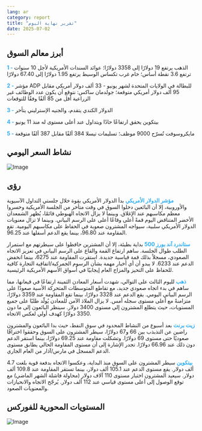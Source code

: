 ```yaml
---
lang: ar
category: report
title: "تقرير نهاية اليوم"
date: 2025-07-02
---
```



<h2>أبرز معالم السوق</h2>
<strong style="color: #2caef7;">1 - </strong> الذهب يرتفع 19 دولارًا إلى 3358 دولارًا؛ عوائد السندات الأمريكية لأجل 10 سنوات ترتفع 3.6 نقطة أساس؛ خام غرب تكساس الوسيط يرتفع 1.95 دولارًا إلى 67.40 دولارًا

<strong style="color: #2caef7;">2 - </strong> مؤشر ADP للبطالة في الولايات المتحدة لشهر يونيو - 33 ألف دولار أمريكي مقابل 95 ألف دولار أمريكي متوقعة؛ جولدمان ساكس: نتوقع أن يكون عدد الوظائف غير الزراعية أقل من 85 ألفًا وفقًا للتوقعات

<strong style="color: #2caef7;">3 - </strong> الدولار الكندي يتقدم، والجنيه الإسترليني يتأخر

<strong style="color: #2caef7;">4 - </strong> بيتكوين يحقق ارتفاعًا حادًا ويتداول عند أعلى مستوى له منذ 11 يونيو

<strong style="color: #2caef7;">5 - </strong> مايكروسوفت تُسرّح 9000 موظف؛ تسليمات تيسلا 384 ألفًا مقابل 387 ألفًا متوقعة



<h2>نشاط السعر اليومي</h2>
<img src="https://markleighedu.github.io/img/Jul-2025/02-Jul-2025/price.jpg" alt="Image"/>

<h2>رؤى</h2>
<strong style="color: #2caef7;">مؤشر الدولار الأمريكي</strong> بدأ الدولار الأمريكي بقوة خلال جلستي التداول الآسيوية والأوروبية، إلا أن البائعين دخلوا السوق في وقت متأخر من الجلسة الأمريكية وخسروا معظم مكاسبهم عند الإغلاق. وبينما لا يزال الاتجاه الهبوطي قائمًا، يُظهر الشمعدان الأخضر المتناقض اليوم قمةً أعلى وقاعًا أعلى على الرسم البياني. وبينما لا تزال معنويات الدولار الأمريكي سلبية، سيواجه المشترون صعوبة في الحفاظ على مكاسبهم اليومية. تقع المقاومة عند 96.80، بينما يقع الدعم أسفلها عند 96.25.

<strong style="color: #2caef7;">ستاندرد آند بورز 500</strong> بداية بطيئة، إلا أن المشترين حافظوا على سيطرتهم مع استمرار الطلب طوال الجلسة. ساهم ارتفاع القمة والقاع على الرسم البياني في تعزيز الاتجاه الصعودي، مسجلاً بذلك قمة قياسية جديدة. استقرت المقاومة عند 6275، بينما انخفض الدعم عند 6233. لا يبدو أن أي أخبار مهمة بشأن الرسوم الجمركية/اتفاقية التجارة كافية للحفاظ على التحيز والمزاج العام إيجابيًا في أسواق الأسهم الأمريكية الرئيسية.

<strong style="color: #2caef7;">ذهب</strong> لليوم الثالث على التوالي، شهدت أسعار المعادن الثمينة ارتفاعًا في قيعانها، مما ساهم في بدء اتجاه صعودي جديد، مع تقاطع المتوسطات المتحركة الأسية صعودًا على الرسم البياني اليومي. يقع الدعم عند 3328 دولارًا، بينما تقع المقاومة عند 3359 دولارًا، متزامنةً مع أعلى مستوى سجله أمس. لا يزال الملاذ الآمن للمعادن يُولّد طلبًا على جميع المستويات، حيث يتطلع المشترون إلى مستوى 3400 دولار. سينظر البائعون إلى ما دون 3350 دولارًا كهدف أولي لعكس الاتجاه.

<strong style="color: #2caef7;">زيت برنت</strong> بعد أسبوع من النشاط المحدود في سوق النفط، حيث بدا البائعون والمشترون راضين عن التذبذب بين 66 و67 دولارًا، سيطر المشترون على السوق وحققوا اختراقًا صعوديًا حتى مستوى 69 دولارًا. وتشكلت مقاومة عند 69.25 دولارًا، بينما استقر الدعم دون ذلك عند 66.96 دولارًا. تجدر الإشارة إلى أن مستوى المقاومة الحالي يطابق مستوى الدعم المسجل في مارس/آذار من العام الجاري.

<strong style="color: #2caef7;">بيتكوين</strong> سيطر المشترون على السوق منذ البداية، وعكسوا الاتجاه بدفعة قوية بلغت 4.7 ألف دولار. يقع مستوى الدعم عند 105.1 ألف دولار، بينما تستقر المقاومة عند 109.8 ألف دولار. سيعيد المشترون اختبار مستوى 110 آلاف دولار (محاولة فاشلة الشهر الماضي) مع توقع الوصول إلى أعلى مستوى قياسي عند 112 ألف دولار. يُرجّح الاتجاه والانحيازات والمعنويات الصعود.



<h2>المستويات المحورية للفوركس</h2>
<img src="https://markleighedu.github.io/img/Jul-2025/02-Jul-2025/pivot.jpg" alt="Image"/>